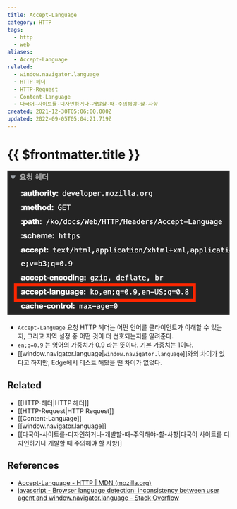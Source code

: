 ```yaml
---
title: Accept-Language
category: HTTP
tags:
  - http
  - web
aliases:
  - Accept-Language
related:
  - window.navigator.language
  - HTTP-헤더
  - HTTP-Request
  - Content-Language
  - 다국어-사이트를-디자인하거나-개발할-때-주의해야-할-사항
created: 2021-12-30T05:06:00.000Z
updated: 2022-09-05T05:04:21.719Z
---
```


# {{ $frontmatter.title }}

![accept-language.png](./images/accept-language.png)

- `Accept-Language` 요청 HTTP 헤더는 어떤 언어를 클라이언트가 이해할 수 있는지, 그리고 지역 설정 중 어떤 것이 더 선호되는지를 알려준다.
- `en;q=0.9` 는 영어의 가중치가 0.9 라는 뜻이다. 기본 가중치는 1이다.
- [[window.navigator.language|`window.navigator.language`]]와의 차이가 있다고 하지만, Edge에서 테스트 해봤을 땐 차이가 없었다.

## Related

- [[HTTP-헤더|HTTP 헤더]]
- [[HTTP-Request|HTTP Request]]
- [[Content-Language]]
- [[window.navigator.language]]
- [[다국어-사이트를-디자인하거나-개발할-때-주의해야-할-사항|다국어 사이트를 디자인하거나 개발할 때 주의해야 할 사항]]

## References

- [Accept-Language - HTTP | MDN (mozilla.org)](https://developer.mozilla.org/ko/docs/Web/HTTP/Headers/Accept-Language)
- [javascript - Browser language detection: inconsistency between user agent and window.navigator.language - Stack Overflow](https://stackoverflow.com/questions/23415391/browser-language-detection-inconsistency-between-user-agent-and-window-navigato?rq=1)

